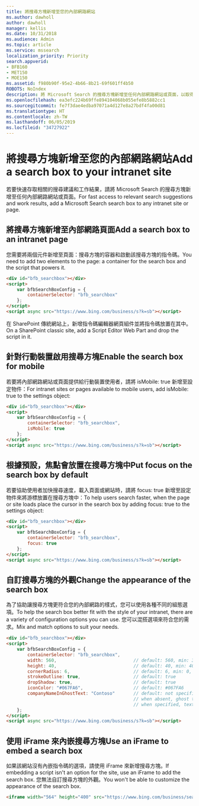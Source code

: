 ```yaml
---
title: 將搜尋方塊新增至您的內部網路網站
ms.author: dawholl
author: dawholl
manager: kellis
ms.date: 10/31/2018
ms.audience: Admin
ms.topic: article
ms.service: mssearch
localization_priority: Priority
search.appverid:
- BFB160
- MET150
- MOE150
ms.assetid: f980b90f-95e2-4b66-8b21-69f601ff4b50
ROBOTS: NoIndex
description: 將 Microsoft Search 的搜尋方塊新增至任何內部網路網站或頁面，以取得相關的搜尋建議並更快速尋找工作結果。
ms.openlocfilehash: ea3efc224b69ffe894104068b055efe8b5882cc1
ms.sourcegitcommit: fe7f3dae4edba97071a4d127e8a27bdf4fa00d81
ms.translationtype: HT
ms.contentlocale: zh-TW
ms.lasthandoff: 06/05/2019
ms.locfileid: "34727922"
---
```

# <a name="add-a-search-box-to-your-intranet-site"></a><span data-ttu-id="73ff1-103">將搜尋方塊新增至您的內部網路網站</span><span class="sxs-lookup"><span data-stu-id="73ff1-103">Add a search box to your intranet site</span></span>

<span data-ttu-id="73ff1-104">若要快速存取相關的搜尋建議和工作結果，請將 Microsoft Search 的搜尋方塊新增至任何內部網路網站或頁面。</span><span class="sxs-lookup"><span data-stu-id="73ff1-104">For fast access to relevant search suggestions and work results, add a Microsoft Search search box to any intranet site or page.</span></span>
  
## <a name="add-a-search-box-to-an-intranet-page"></a><span data-ttu-id="73ff1-105">將搜尋方塊新增至內部網路頁面</span><span class="sxs-lookup"><span data-stu-id="73ff1-105">Add a search box to an intranet page</span></span>

<span data-ttu-id="73ff1-106">您需要將兩個元件新增至頁面：搜尋方塊的容器和啟動該搜尋方塊的指令碼。</span><span class="sxs-lookup"><span data-stu-id="73ff1-106">You need to add two elements to the page: a container for the search box and the script that powers it.</span></span>
  
```html
<div id="bfb_searchbox"></div>
<script>
    var bfbSearchBoxConfig = {
        containerSelector: "bfb_searchbox"
    };
</script>
<script async src="https://www.bing.com/business/s?k=sb"></script>
```

<span data-ttu-id="73ff1-107">在 SharePoint 傳統網站上，新增指令碼編輯器網頁組件並將指令碼放置在其中。</span><span class="sxs-lookup"><span data-stu-id="73ff1-107">On a SharePoint classic site, add a Script Editor Web Part and drop the script in it.</span></span>
  
## <a name="enable-the-search-box-for-mobile"></a><span data-ttu-id="73ff1-108">針對行動裝置啟用搜尋方塊</span><span class="sxs-lookup"><span data-stu-id="73ff1-108">Enable the search box for mobile</span></span>

<span data-ttu-id="73ff1-109">若要將內部網路網站或頁面提供給行動裝置使用者，請將 isMobile: true 新增至設定物件：</span><span class="sxs-lookup"><span data-stu-id="73ff1-109">For intranet sites or pages available to mobile users, add isMobile: true to the settings object:</span></span>
  
```html
<div id="bfb_searchbox"></div>
<script>
    var bfbSearchBoxConfig = {
        containerSelector: "bfb_searchbox", 
        isMobile: true
    };
</script>
<script async src="https://www.bing.com/business/s?k=sb"></script>
```

## <a name="put-focus-on-the-search-box-by-default"></a><span data-ttu-id="73ff1-110">根據預設，焦點會放置在搜尋方塊中</span><span class="sxs-lookup"><span data-stu-id="73ff1-110">Put focus on the search box by default</span></span>

<span data-ttu-id="73ff1-111">若要協助使用者加快搜尋速度，載入頁面或網站時，請將 focus: true 新增至設定物件來將游標放置在搜尋方塊中：</span><span class="sxs-lookup"><span data-stu-id="73ff1-111">To help users search faster, when the page or site loads place the cursor in the search box by adding focus: true to the settings object:</span></span>
  
```html
<div id="bfb_searchbox"></div>
<script>
    var bfbSearchBoxConfig = {
        containerSelector: "bfb_searchbox",
        focus: true
    };
</script>
<script async src="https://www.bing.com/business/s?k=sb"></script>
```

## <a name="customize-the-appearance-of-the-search-box"></a><span data-ttu-id="73ff1-112">自訂搜尋方塊的外觀</span><span class="sxs-lookup"><span data-stu-id="73ff1-112">Change the appearance of the search box</span></span> 

<span data-ttu-id="73ff1-113">為了協助讓搜尋方塊更符合您的內部網路的樣式，您可以使用各種不同的組態選項。</span><span class="sxs-lookup"><span data-stu-id="73ff1-113">To help the search box better fit with the style of your intranet, there are a variety of configuration options you can use.</span></span> <span data-ttu-id="73ff1-114">您可以混搭選項來符合您的需求。</span><span class="sxs-lookup"><span data-stu-id="73ff1-114">Mix and match options to suit your needs.</span></span>

```html
<div id="bfb_searchbox"></div>
<script>
    var bfbSearchBoxConfig = {
        containerSelector: "bfb_searchbox",
        width: 560,                             // default: 560, min: 360, max: 650
        height: 40,                             // default: 40, min: 40, max: 72
        cornerRadius: 6,                        // default: 6, min: 0, max: 25                                   
        strokeOutline: true,                    // default: true
        dropShadow: true,                       // default: true
        iconColor: "#067FA6",                   // default: #067FA6
        companyNameInGhostText: "Contoso"       // default: not specified
                                                // when absent, ghost text will be "Search work and the web"
                                                // when specified, text will be "Search the web and [Contoso]"
    };
</script>
<script async src="https://www.bing.com/business/s?k=sb"></script>
```

## <a name="use-an-iframe-to-embed-a-search-box"></a><span data-ttu-id="73ff1-115">使用 iFrame 來內嵌搜尋方塊</span><span class="sxs-lookup"><span data-stu-id="73ff1-115">Use an iFrame to embed a search box</span></span>

<span data-ttu-id="73ff1-116">如果該網站沒有內嵌指令碼的選項，請使用 iFrame 來新增搜尋方塊。</span><span class="sxs-lookup"><span data-stu-id="73ff1-116">If embedding a script isn't an option for the site, use an iFrame to add the search box.</span></span> <span data-ttu-id="73ff1-117">您無法自訂搜尋方塊的外觀。</span><span class="sxs-lookup"><span data-stu-id="73ff1-117">You won't be able to customize the appearance of the search box.</span></span>
  
```html
<iframe width="564" height="400" src="https://www.bing.com/business/searchbox"></iframe>
```
